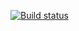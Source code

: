 [![Build status](https://build.appcenter.ms/v0.1/apps/9870f01c-602a-40f7-b6ac-19b94e4544ee/branches/dev/badge)](https://appcenter.ms)
